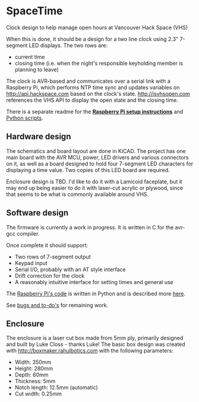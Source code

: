 SpaceTime
=========

Clock design to help manage open hours at Vancouver Hack Space (VHS)

When this is done, it should be a design for a two line clock using 2.3" 7-segment LED
displays.  The two rows are:

* current time
* closing time (i.e. when the night's responsible keyholding member is planning to leave)

The clock is AVR-based and communicates over a serial link with a Raspberry Pi, which performs 
NTP time sync and updates variables on http://api.hackspace.com based on the clock's state.
http://isvhsopen.com references the VHS API to display the open state and the closing time. 

There is a separate readme for the [**Raspberry Pi setup instructions**](python/README.md) 
and [Python scripts](python).

Hardware design
---------------

The schematics and board layout are done in KiCAD.  The project has one main board with
the AVR MCU, power, LED drivers and various connectors on it, as well as a board designed
to hold four 7-segment LED characters for displaying a time value.  Two copies of this LED
board are required.

Enclosure design is TBD.  I'd like to do it with a Lamicoid faceplate, but it may end
up being easier to do it with laser-cut acrylic or plywood, since that seems to be what
is commonly available around VHS.

Software design
---------------

The firmware is currently a work in progress.  It is written in C for the avr-gcc
compiler.

Once complete it should support:

* Two rows of 7-segment output
* Keypad input
* Serial I/O, probably with an AT style interface
* Drift correction for the clock
* A reasonably intuitive interface for setting times and general use

The [Raspberry Pi's code](python) is written in Python and is described more [here](python/README.md).

See [bugs and to-do's](TODO.md) for remaining work.

Enclosure
---------

The enclosure is a laser cut box made from 5mm ply, primarily designed and built
by Luke Closs - thanks Luke!  The basic box design was created with
http://boxmaker.rahulbotics.com with the following parameters:

* Width: 350mm
* Height: 280mm
* Depth: 60mm
* Thickness: 5mm
* Notch length: 12.5mm (automatic)
* Cut width: 0.25mm

